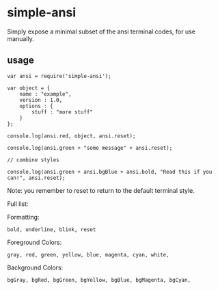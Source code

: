 # simple-ansi

Simply expose a minimal subset of the ansi terminal codes, for use manually.

## usage

```
var ansi = require('simple-ansi');

var object = {
	name : "example",
	version : 1.0,
	options : {
		stuff : "more stuff"
	}
};

console.log(ansi.red, object, ansi.reset);

console.log(ansi.green + "some message" + ansi.reset);

// combine styles

console.log(ansi.green + ansi.bgBlue + ansi.bold, "Read this if you can!", ansi.reset);
```

Note: you remember to reset to return to the default terminal style.

Full list:

Formatting:

    bold, underline, blink, reset

Foreground Colors:

	gray, red, green, yellow, blue, magenta, cyan, white,

Background Colors:

	bgGray, bgRed, bgGreen, bgYellow, bgBlue, bgMagenta, bgCyan,
